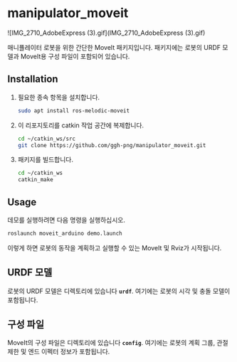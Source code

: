 # **manipulator_moveit**

![IMG_2710_AdobeExpress (3).gif](IMG_2710_AdobeExpress (3).gif)

매니퓰레이터 로봇을 위한 간단한 MoveIt 패키지입니다. 패키지에는 로봇의 URDF 모델과 MoveIt용 구성 파일이 포함되어 있습니다.

## ****Installation****

1. 필요한 종속 항목을 설치합니다.
    
    ```bash
    sudo apt install ros-melodic-moveit
    ```
    
2. 이 리포지토리를 catkin 작업 공간에 복제합니다.
    
    ```bash
    cd ~/catkin_ws/src
    git clone https://github.com/ggh-png/manipulator_moveit.git
    ```
    
3. 패키지를 빌드합니다.
    
    ```bash
    cd ~/catkin_ws
    catkin_make
    ```
    

## ****Usage****

데모를 실행하려면 다음 명령을 실행하십시오.

```bash
roslaunch moveit_arduino demo.launch 
```

이렇게 하면 로봇의 동작을 계획하고 실행할 수 있는 MoveIt 및 Rviz가 시작됩니다.

## **URDF 모델**

로봇의 URDF 모델은 디렉토리에 있습니다 **`urdf`**. 여기에는 로봇의 시각 및 충돌 모델이 포함됩니다.

## **구성 파일**

MoveIt의 구성 파일은 디렉토리에 있습니다 **`config`**. 여기에는 로봇의 계획 그룹, 관절 제한 및 엔드 이펙터 정보가 포함됩니다.
